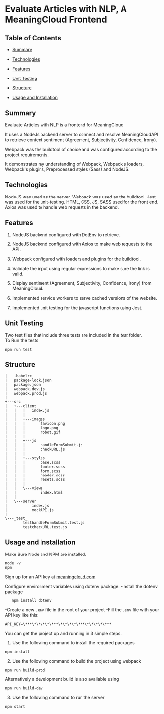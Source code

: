 # Evaluate Articles with NLP, A MeaningCloud Frontend

## Table of Contents

- [Summary](#Summary)

- [Technologies](#Technologies)

- [Features](#Features)

- [Unit Testing](#Unit-Testing)

- [Structure](#Structure)

- [Usage and Installation](#usage-and-installation)

## Summary

Evaluate Articles with NLP is a frontend for MeaningCloud

It uses a NodeJs backend server to connect and resolve MeaningCloudAPI to retrieve content sentiment (Agreement, Subjectivity, Confidence, Irony).

Webpack was the buildtool of choice and was configured according to the project requirements.

It demonstrates my understanding of Webpack, Webpack's loaders, Webpack's plugins, Preprocessed styles (Sass) and NodeJS.

## Technologies

NodeJS was used as the server.
Webpack was used as the buildtool.
Jest was used for the unit-testing.
HTML, CSS, JS, SASS used for the front end.
Axios was used to handle web requests in the backend.

## Features

1. NodeJS backend configured with DotEnv to retrieve.

2. NodeJS backend configured with Axios to make web requests to the API.

3. Webpack configured with loaders and plugins for the buildtool.

4. Validate the input using regular expressions to make sure the link is valid.

5. Display sentiment (Agreement, Subjectivity, Confidence, Irony) from MeaningCloud.

6. Implemented service workers to serve cached versions of the website.

7. Implemented unit testing for the javascript functions using Jest.

## Unit Testing

Two test files that include three tests are included in the _test_ folder.  
To Run the tests

```Batchfile
npm run test
```

## Structure

```Batchfile
|   .babelrc
|   package-lock.json
|   package.json
|   webpack.dev.js
|   webpack.prod.js
|
+---src
|   +---client
|   |   |   index.js
|   |   |
|   |   +---images
|   |   |       favicon.png
|   |   |       logo.png
|   |   |       robot.gif
|   |   |
|   |   +---js
|   |   |       handleFormSubmit.js
|   |   |       checkURL.js
|   |   |
|   |   +---styles
|   |   |       base.scss
|   |   |       footer.scss
|   |   |       form.scss
|   |   |       header.scss
|   |   |       resets.scss
|   |   |
|   |   \---views
|   |           index.html
|   |
|   \---server
|           index.js
|           mockAPI.js
|
\---_test_
        testhandleFormSubmit.test.js
        testcheckURL.test.js

```

## Usage and Installation

Make Sure Node and NPM are installed.

```Batchfile
node -v
npm
```

Sign up for an API key at [meaningcloud.com](https://www.meaningcloud.com/developer/create-account)

Configure environment variables using dotenv package:
-Install the dotenv package

```Batchfile
   npm install dotenv
```

-Create a new `.env` file in the root of your project
-Fill the `.env` file with your API key like this:

```Batchfile
API_KEY=\***\*\*\*\*\***\*\*\*\*\***\*\*\*\*\***
```

You can get the project up and running in 3 simple steps.

1. Use the following command to install the required packages

```Batchfile
npm install
```

2. Use the following command to build the project using webpack

```
npm run build-prod
```

Alternatively a development build is also available using

```
npm run build-dev
```

3. Use the following command to run the server

```
npm start
```
